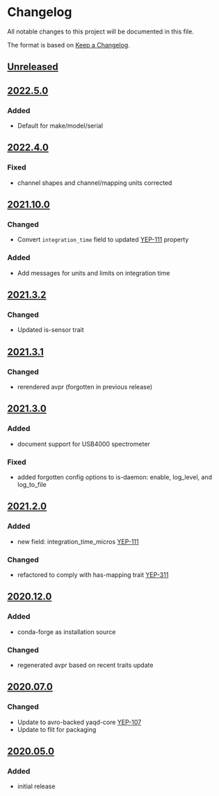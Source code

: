 # Changelog
All notable changes to this project will be documented in this file.

The format is based on [Keep a Changelog](https://keepachangelog.com/).

## [Unreleased]

## [2022.5.0]

### Added
- Default for make/model/serial

## [2022.4.0]

### Fixed
- channel shapes and channel/mapping units corrected

## [2021.10.0]

### Changed
- Convert `integration_time` field to updated [YEP-111](https://yeps.yaq.fyi/111) property

### Added
- Add messages for units and limits on integration time

## [2021.3.2]

### Changed
- Updated is-sensor trait

## [2021.3.1]

### Changed
- rerendered avpr (forgotten in previous release)

## [2021.3.0]

### Added
- document support for USB4000 spectrometer

### Fixed
- added forgotten config options to is-daemon: enable, log_level, and log_to_file

## [2021.2.0]

### Added
- new field: integration_time_micros [YEP-111](https://yeps.yaq.fyi/111)

### Changed
- refactored to comply with has-mapping trait [YEP-311](https://yeps.yaq.fyi/311)

## [2020.12.0]

### Added
- conda-forge as installation source

### Changed
- regenerated avpr based on recent traits update

## [2020.07.0]

### Changed
- Update to avro-backed yaqd-core [YEP-107](https://yeps.yaq.fyi/107)
- Update to flit for packaging

## [2020.05.0]

### Added
- initial release

[Unreleased]: https://gitlab.com/yaq/yaqd-seabreeze/-/compare/v2024.5.0...main
[2022.5.0]: https://gitlab.com/yaq/yaqd-seabreeze/-/compare/v2022.4.0...v2022.5.0
[2022.4.0]: https://gitlab.com/yaq/yaqd-seabreeze/-/compare/v2021.10.0...v2022.4.0
[2021.10.0]: https://gitlab.com/yaq/yaqd-seabreeze/-/compare/v2021.3.2...v2021.10.0
[2021.3.2]: https://gitlab.com/yaq/yaqd-seabreeze/-/compare/v2021.3.1...v2021.3.2
[2021.3.1]: https://gitlab.com/yaq/yaqd-seabreeze/-/compare/v2021.3.0...v2021.3.1
[2021.3.0]: https://gitlab.com/yaq/yaqd-seabreeze/-/compare/v2021.2.0...v2021.3.0
[2021.2.0]: https://gitlab.com/yaq/yaqd-seabreeze/-/compare/v2020.12.0...v2021.2.0
[2020.12.0]: https://gitlab.com/yaq/yaqd-seabreeze/-/compare/v2020.07.0...v2020.12.0
[2020.07.0]: https://gitlab.com/yaq/yaqd-seabreeze/-/compare/v2020.05.0...v2020.07.0
[2020.05.0]: https://gitlab.com/yaq/yaqd-seabreeze/-/tags/v2020.05.0
